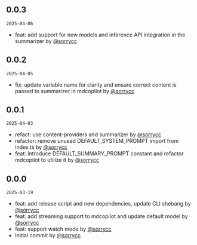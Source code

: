 ## 0.0.3

`2025-04-06`

- feat: add support for new models and inference API integration in the summarizer by [@sorrycc](https://github.com/sorrycc)


## 0.0.2

`2025-04-05`

- fix: update variable name for clarity and ensure correct content is passed to summarizer in mdcopilot by [@sorrycc](https://github.com/sorrycc)


## 0.0.1

`2025-04-03`

- refact: use content-providers and summarizer by [@sorrycc](https://github.com/sorrycc)
- refactor: remove unused DEFAULT_SYSTEM_PROMPT import from index.ts by [@sorrycc](https://github.com/sorrycc)
- feat: introduce DEFAULT_SUMMARY_PROMPT constant and refactor mdcopilot to utilize it by [@sorrycc](https://github.com/sorrycc)


## 0.0.0

`2025-03-19`

- feat: add release script and new dependencies, update CLI shebang by [@sorrycc](https://github.com/sorrycc)
- feat: add streaming support to mdcopilot and update default model by [@sorrycc](https://github.com/sorrycc)
- feat: support watch mode by [@sorrycc](https://github.com/sorrycc)
- Initial commit by [@sorrycc](https://github.com/sorrycc)
